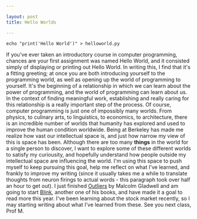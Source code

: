 ```yaml
---

layout: post
title: Hello Worlds

---
```


`echo "print('Hello World')" > helloworld.py`

If you've ever taken an introductory course in computer programming, chances are your first assignment was named Hello World, and it consisted simply of displaying or printing out Hello World. In writing this, I find that it's a fitting greeting; at once you are both introducing yourself to the programming world, as well as opening up the world of programming to yourself. It's the beginning of a relationship in which we can learn about the power of programming, and the world of programming can learn about us. In the context of finding meaningful work, establishing and really caring for this relationship is a really important step of the process. Of course, computer programming is just one of impossibly many worlds. From physics, to culinary arts, to linguistics, to economics, to architecture, there is an incredible number of worlds that humanity has explored and used to improve the human condition worldwide. Being at Berkeley has made me realize how vast our intellectual space is, and just how narrow my view of this is space has been. Although there are too many <b>things</b> in the world for a single person to discover, I want to explore some of these different worlds to satisfy my curiousity, and hopefully understand how people outside my intellectual space are influencing the world. I'm using this space to push myself to keep pursuing this goal, help me reflect on what I've learned, and frankly to improve my writing (since it usually takes me a while to translate thoughts from neuron firings to actual words - this paragraph took over half an hour to get out). I just finished <a href="https://www.gladwellbooks.com/titles/malcolm-gladwell/outliers/9780316040341/">Outliers</a> by Malcolm Gladwell and am going to start <a href="https://www.gladwellbooks.com/titles/malcolm-gladwell/blink/9780316172325/">Blink</a>, another one of his books, and have made it a goal to read more this year. I've been learning about the stock market recently, so I may starting writing about what I've learned from these. 
See you next class,
Prof M.
